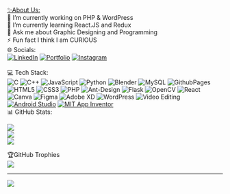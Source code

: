 <u>✨About Us:</u><br>
🔭 I’m currently working on PHP & WordPress <br>
🌱 I’m currently learning React.JS and Redux  <br>
💬 Ask me about Graphic Designing and Programming  <br>
⚡ Fun fact I think I am CURIOUS
<br>
🌐 Socials:
<br>
[![LinkedIn](https://img.shields.io/badge/LinkedIn-%230077B5.svg?logo=linkedin&logoColor=white)](http://linkedin.com/in/arutchezhian-c)
[![Portfolio](https://img.shields.io/badge/Portfolio-%23000000.svg?logo=Google-Chrome&logoColor=white)](https://arutchezhian.github.io/Arut--Portfolio-/) 
[![Instagram](https://img.shields.io/badge/Instagram-%23E4405F.svg?logo=Instagram&logoColor=white)](https://www.instagram.com/arut_chezhian/)
<br>
<br>
💻 Tech Stack:<br>
![C](https://img.shields.io/badge/c-%2300599C.svg?style=for-the-badge&logo=c&logoColor=white) ![C++](https://img.shields.io/badge/c++-%2300599C.svg?style=for-the-badge&logo=c%2B%2B&logoColor=white)
![JavaScript](https://img.shields.io/badge/javascript-%23323330.svg?style=for-the-badge&logo=javascript&logoColor=%23F7DF1E)
![Python](https://img.shields.io/badge/python-3670A0?style=for-the-badge&logo=python&logoColor=ffdd54)
![Blender](https://img.shields.io/badge/blender-%23F5792A.svg?style=for-the-badge&logo=blender&logoColor=white) 
![MySQL](https://img.shields.io/badge/mysql-%2300000f.svg?style=for-the-badge&logo=mysql&logoColor=white)
![GithubPages](https://img.shields.io/badge/github%20pages-121013?style=for-the-badge&logo=github&logoColor=white)
![HTML5](https://img.shields.io/badge/html5-%23E34F26.svg?style=for-the-badge&logo=html5&logoColor=white) 
![CSS3](https://img.shields.io/badge/css3-%231572B6.svg?style=for-the-badge&logo=css3&logoColor=white) 
![PHP](https://img.shields.io/badge/php-%23777BB4.svg?style=for-the-badge&logo=php&logoColor=white)
![Ant-Design](https://img.shields.io/badge/-AntDesign-%230170FE?style=for-the-badge&logo=ant-design&logoColor=white) 
![Flask](https://img.shields.io/badge/flask-%23000.svg?style=for-the-badge&logo=flask&logoColor=white)
![OpenCV](https://img.shields.io/badge/opencv-%23white.svg?style=for-the-badge&logo=opencv&logoColor=white)
![React](https://img.shields.io/badge/react-%2320232a.svg?style=for-the-badge&logo=react&logoColor=%2361DAFB)
![Canva](https://img.shields.io/badge/Canva-%2300C4CC.svg?style=for-the-badge&logo=Canva&logoColor=white) 
![Figma](https://img.shields.io/badge/figma-%23F24E1E.svg?style=for-the-badge&logo=figma&logoColor=white) 
![Adobe XD](https://img.shields.io/badge/Adobe%20XD-FF61F6.svg?style=for-the-badge&logo=adobe-xd&logoColor=white)
![WordPress](https://img.shields.io/badge/WordPress-%23117AC9.svg?style=for-the-badge&logo=WordPress&logoColor=white)
![Video Editing](https://img.shields.io/badge/Video%20Editing-%23000000.svg?style=for-the-badge&logo=video-editing&logoColor=white)
[![Android Studio](https://img.shields.io/badge/Android%20Studio-3DDC84?logo=android-studio&logoColor=white)](https://developer.android.com/studio)
[![MIT App Inventor](https://img.shields.io/badge/MIT%20App%20Inventor-FF5733?logo=app-inventor&logoColor=white)](http://appinventor.mit.edu/)
<br><u></u>
📊 GitHub Stats:<br>

![](https://github-readme-stats.vercel.app/api?username=arutchezhian&theme=radical&hide_border=false&include_all_commits=false&count_private=false)<br/>
![](https://github-readme-streak-stats.herokuapp.com/?user=arutchezhian&theme=radical&hide_border=false)<br/>
![](https://github-readme-stats.vercel.app/api/top-langs/?username=arutchezhian&theme=radical&hide_border=false&include_all_commits=false&count_private=false&layout=compact) <br>

🏆GitHub Trophies<br>
![](https://github-trophies.vercel.app/?username=arutchezhian&theme=radical&no-frame=true&no-bg=true&margin-w=4)<br>

---
[![](https://visitcount.itsvg.in/api?id=arutchezhian&icon=0&color=0)](https://visitcount.itsvg.in)
